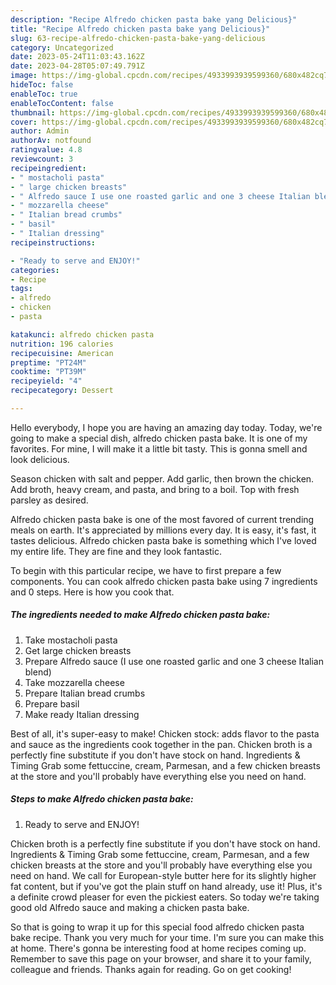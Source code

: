 ```yaml
---
description: "Recipe Alfredo chicken pasta bake yang Delicious}"
title: "Recipe Alfredo chicken pasta bake yang Delicious}"
slug: 63-recipe-alfredo-chicken-pasta-bake-yang-delicious
category: Uncategorized
date: 2023-05-24T11:03:43.162Z
date: 2023-04-28T05:07:49.791Z
image: https://img-global.cpcdn.com/recipes/4933993939599360/680x482cq70/alfredo-chicken-pasta-bake-recipe-main-photo.jpg
hideToc: false
enableToc: true
enableTocContent: false
thumbnail: https://img-global.cpcdn.com/recipes/4933993939599360/680x482cq70/alfredo-chicken-pasta-bake-recipe-main-photo.jpg
cover: https://img-global.cpcdn.com/recipes/4933993939599360/680x482cq70/alfredo-chicken-pasta-bake-recipe-main-photo.jpg
author: Admin
authorAv: notfound
ratingvalue: 4.8
reviewcount: 3
recipeingredient:
- " mostacholi pasta"
- " large chicken breasts"
- " Alfredo sauce I use one roasted garlic and one 3 cheese Italian blend"
- " mozzarella cheese"
- " Italian bread crumbs"
- " basil"
- " Italian dressing"
recipeinstructions:

- "Ready to serve and ENJOY!"
categories:
- Recipe
tags:
- alfredo
- chicken
- pasta

katakunci: alfredo chicken pasta 
nutrition: 196 calories
recipecuisine: American
preptime: "PT24M"
cooktime: "PT39M"
recipeyield: "4"
recipecategory: Dessert

---
```



Hello everybody, I hope you are having an amazing day today. Today, we're going to make a special dish, alfredo chicken pasta bake. It is one of my favorites. For mine, I will make it a little bit tasty. This is gonna smell and look delicious.

Season chicken with salt and pepper. Add garlic, then brown the chicken. Add broth, heavy cream, and pasta, and bring to a boil. Top with fresh parsley as desired.

Alfredo chicken pasta bake is one of the most favored of current trending meals on earth. It's appreciated by millions every day. It is easy, it's fast, it tastes delicious. Alfredo chicken pasta bake is something which I've loved my entire life. They are fine and they look fantastic.


To begin with this particular recipe, we have to first prepare a few components. You can cook alfredo chicken pasta bake using 7 ingredients and 0 steps. Here is how you cook that.

<!--inarticleads1-->

##### The ingredients needed to make Alfredo chicken pasta bake:

1. Take  mostacholi pasta
1. Get  large chicken breasts
1. Prepare  Alfredo sauce (I use one roasted garlic and one 3 cheese Italian blend)
1. Take  mozzarella cheese
1. Prepare  Italian bread crumbs
1. Prepare  basil
1. Make ready  Italian dressing


Best of all, it&#39;s super-easy to make! Chicken stock: adds flavor to the pasta and sauce as the ingredients cook together in the pan. Chicken broth is a perfectly fine substitute if you don&#39;t have stock on hand. Ingredients &amp; Timing Grab some fettuccine, cream, Parmesan, and a few chicken breasts at the store and you&#39;ll probably have everything else you need on hand. 

<!--inarticleads2-->

##### Steps to make Alfredo chicken pasta bake:


1. Ready to serve and ENJOY!

Chicken broth is a perfectly fine substitute if you don&#39;t have stock on hand. Ingredients &amp; Timing Grab some fettuccine, cream, Parmesan, and a few chicken breasts at the store and you&#39;ll probably have everything else you need on hand. We call for European-style butter here for its slightly higher fat content, but if you&#39;ve got the plain stuff on hand already, use it! Plus, it&#39;s a definite crowd pleaser for even the pickiest eaters. So today we&#39;re taking good old Alfredo sauce and making a chicken pasta bake. 

So that is going to wrap it up for this special food alfredo chicken pasta bake recipe. Thank you very much for your time. I'm sure you can make this at home. There's gonna be interesting food at home recipes coming up. Remember to save this page on your browser, and share it to your family, colleague and friends. Thanks again for reading. Go on get cooking!
